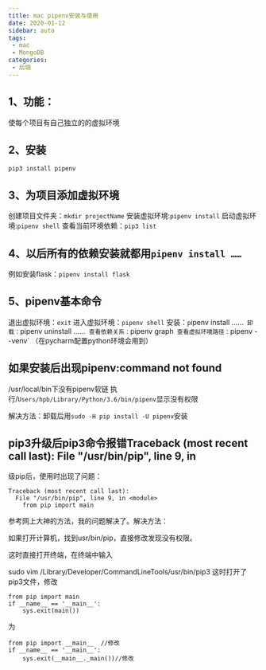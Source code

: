 ```yaml
---
title: mac pipenv安装与使用
date: 2020-01-12
sidebar: auto
tags:
 - mac
 - MongoDB
categories: 
 - 后端
---
```


## 1、功能：
使每个项目有自己独立的的虚拟环境

## 2、安装
`pip3 install pipenv`

## 3、为项目添加虚拟环境
创建项目文件夹：`mkdir projectName`
安装虚拟环境:`pipenv install`
启动虚拟环境:`pipenv shell`
查看当前环境依赖：`pip3 list`
## 4、以后所有的依赖安装就都用`pipenv install ……`
例如安装flask：`pipenv install flask`

## 5、pipenv基本命令
退出虚拟环境：`exit`
进入虚拟环境：`pipenv shell`
安装：`p`ipenv install ……`
卸载：`pipenv uninstall ……`
查看依赖关系：`pipenv graph`
查看虚拟环境路径：`pipenv --venv` （在pycharm配置python环境会用到）

## 如果安装后出现pipenv:command not found

/usr/local/bin下没有pipenv软链
执行/`Users/hpb/Library/Python/3.6/bin/pipenv`显示没有权限

解决方法：卸载后用`sudo -H pip install -U pipenv`安装

## pip3升级后pip3命令报错Traceback (most recent call last): File "/usr/bin/pip", line 9, in

级pip后，使用时出现了问题：
```shell
Traceback (most recent call last):
  File "/usr/bin/pip", line 9, in <module>
    from pip import main
```
参考网上大神的方法，我的问题解决了。解决方法：

如果打开计算机，找到usr/bin/pip，直接修改发现没有权限。

这时直接打开终端，在终端中输入

sudo vim /Library/Developer/CommandLineTools/usr/bin/pip3
这时打开了pip3文件，修改
```shell
from pip import main  
if __name__ == '__main__':  
    sys.exit(main()) 
```
为
```shell
from pip import __main__  //修改
if __name__ == '__main__':  
    sys.exit(__main__._main())//修改
```  
